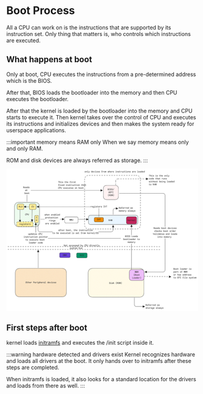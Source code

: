 # Boot Process

All a CPU can work on is the instructions that are supported by its instruction set.
Only thing that matters is, who controls which instructions are executed.

## What happens at boot

Only at boot, CPU executes the instructions from a pre-determined address which is the BIOS.

After that, BIOS loads the bootloader into the memory and then CPU executes the bootloader.

After that the kernel is loaded by the bootloader into the memory and CPU starts to execute it.
Then kernel takes over the control of CPU and executes its instructions and initializes devices and
then makes the system ready for userspace applications.

:::important memory means RAM only
When we say memory means only and only RAM.

ROM and disk devices are always referred as storage.
:::

![boot process](../../static/img/cpu-bootload-process.excalidraw.png)

## First steps after boot

kernel loads [initramfs](./initrd.md) and executes the /init script inside it.

:::warning hardware detected and drivers exist
Kernel recognizes hardware and loads all drivers at the boot.
It only hands over to initramfs after these steps are completed.

When initramfs is loaded, it also looks for a standard location for the drivers
and loads from there as well.
:::
